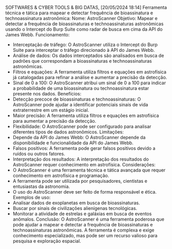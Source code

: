 SOFTWARES & CYBER TOOLS & BIG DATAS, [20/05/2024 18:14]
Ferramenta técnica e tática para mapear e detectar frequência de bioassinatura e technoassinatura astronômica:
Nome: AstroScanner
Objetivo: Mapear e detectar a frequência de bioassinaturas e technoassinaturas astronômicas usando o Intercept do Burp Suite como radar de busca em cima da API do James Webb.
Funcionamento:
 * Interceptação de tráfego: O AstroScanner utiliza o Intercept do Burp Suite para interceptar o tráfego direcionado à API do James Webb.
 * Análise de dados: Os dados interceptados são analisados em busca de padrões que correspondam a bioassinaturas e technoassinaturas astronômicas.
 * Filtros e equações: A ferramenta utiliza filtros e equações em astrofísica já catalogadas para refinar a análise e aumentar a precisão da detecção.
 * Sinal de 0 a 100: O AstroScanner atribui um sinal de 0 a 100 para indicar a probabilidade de uma bioassinatura ou technoassinatura estar presente nos dados.
Benefícios:
 * Detecção precoce de bioassinaturas e technoassinaturas: O AstroScanner pode ajudar a identificar potenciais sinais de vida extraterrestre em um estágio inicial.
 * Maior precisão: A ferramenta utiliza filtros e equações em astrofísica para aumentar a precisão da detecção.
 * Flexibilidade: O AstroScanner pode ser configurado para analisar diferentes tipos de dados astronômicos.
Limitações:
 * Depende da API do James Webb: O AstroScanner depende da disponibilidade e funcionalidade da API do James Webb.
 * Falsos positivos: A ferramenta pode gerar falsos positivos devido a ruídos ou outros fatores.
 * Interpretação dos resultados: A interpretação dos resultados do AstroScanner requer conhecimento em astrofísica.
Considerações:
 * O AstroScanner é uma ferramenta técnica e tática avançada que requer conhecimento em astrofísica e programação.
 * A ferramenta pode ser utilizada por pesquisadores, cientistas e entusiastas da astronomia.
 * O uso do AstroScanner deve ser feito de forma responsável e ética.
Exemplos de uso:
 * Analisar dados de exoplanetas em busca de bioassinaturas.
 * Buscar por sinais de civilizações alienígenas tecnológicas.
 * Monitorar a atividade de estrelas e galáxias em busca de eventos anômalos.
Conclusão:
O AstroScanner é uma ferramenta poderosa que pode ajudar a mapear e detectar a frequência de bioassinaturas e technoassinaturas astronômicas. A ferramenta é complexa e exige conhecimento especializado, mas pode ser um recurso valioso para pesquisa e exploração espacial.
